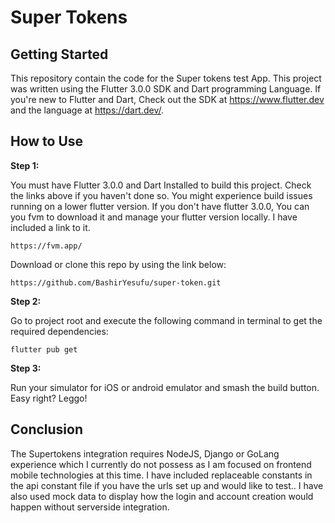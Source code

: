 # Super Tokens

## Getting Started
This repository contain the code for the Super tokens test App. This project was written using the Flutter 3.0.0 SDK and Dart programming Language. If you're new to Flutter and Dart, Check out the SDK at https://www.flutter.dev and the language at https://dart.dev/.

## How to Use

**Step 1:**


You must have Flutter 3.0.0 and Dart Installed to build this project. Check the links above if you haven't done so. You might experience build issues running on a lower flutter version. If you don't have flutter 3.0.0, You can you fvm to download it and manage your flutter version locally. I have included a link to it.

```
https://fvm.app/
```

Download or clone this repo by using the link below:

```
https://github.com/BashirYesufu/super-token.git
```

**Step 2:**

Go to project root and execute the following command in terminal to get the required dependencies:

```
flutter pub get 
```

**Step 3:**

Run your simulator for iOS or android emulator and smash the build button. Easy right? Leggo!

## Conclusion
The Supertokens integration requires NodeJS, Django or GoLang experience which I currently do not possess as I am focused on frontend mobile technologies at this time. I have included replaceable constants in the api constant file if you have the urls set up and would like to test..
I have also used mock data to display how the login and account creation would happen without serverside integration.
